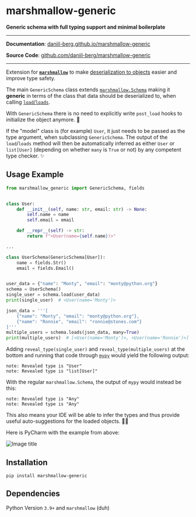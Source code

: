 # marshmallow-generic

**Generic schema with full typing support and minimal boilerplate**

---

**Documentation**: <a href="http://daniil-berg.github.io/marshmallow-generic" target="_blank"> daniil-berg.github.io/marshmallow-generic </a>

**Source Code**: <a href="https://github.com/daniil-berg/marshmallow-generic" target="_blank"> github.com/daniil-berg/marshmallow-generic </a>

---

Extension for <a href="https://github.com/marshmallow-code/marshmallow" target="_blank">**`marshmallow`**</a> to make <a href="https://marshmallow.readthedocs.io/en/stable/quickstart.html#deserializing-to-objects" target="_blank">deserialization to objects</a> easier and improve type safety.

The main `GenericSchema` class extends <a href="https://marshmallow.readthedocs.io/en/stable/marshmallow.schema.html#marshmallow.schema.Schema" target="_blank">`marshmallow.Schema`</a> making it **generic** in terms of the class that data should be deserialized to, when calling <a href="https://marshmallow.readthedocs.io/en/stable/marshmallow.schema.html#marshmallow.schema.Schema.load" target="_blank">`load`/`loads`</a>.

With `GenericSchema` there is no need to explicitly write `post_load` hooks to initialize the object anymore. 🎉

If the "model" class is (for example) `User`, it just needs to be passed as the type argument, when subclassing `GenericSchema`. The output of the `load`/`loads` method will then be automatically inferred as either `User` or `list[User]` (depending on whether `many` is `True` or not) by any competent type checker. ✨

## Usage Example

```python
from marshmallow_generic import GenericSchema, fields


class User:
    def __init__(self, name: str, email: str) -> None:
        self.name = name
        self.email = email

    def __repr__(self) -> str:
        return f"<User(name={self.name})>"

...

class UserSchema(GenericSchema[User]):
    name = fields.Str()
    email = fields.Email()


user_data = {"name": "Monty", "email": "monty@python.org"}
schema = UserSchema()
single_user = schema.load(user_data)
print(single_user)  # <User(name='Monty')>

json_data = '''[
    {"name": "Monty", "email": "monty@python.org"},
    {"name": "Ronnie", "email": "ronnie@stones.com"}
]'''
multiple_users = schema.loads(json_data, many=True)
print(multiple_users)  # [<User(name='Monty')>, <User(name='Ronnie')>]
```

Adding `reveal_type(single_user)` and `reveal_type(multiple_users)` at the bottom and running that code through <a href="https://mypy.readthedocs.io/en/stable/" target="_blank">`mypy`</a> would yield the following output:

```
note: Revealed type is "User"
note: Revealed type is "list[User]"
```

With the regular `marshmallow.Schema`, the output of `mypy` would instead be this:

```
note: Revealed type is "Any"
note: Revealed type is "Any"
```

This also means your IDE will be able to infer the types and thus provide useful auto-suggestions for the loaded objects. 👨‍💻

Here is PyCharm with the example from above:

![Image title](http://daniil-berg.github.io/marshmallow-generic/img/ide_suggestion_user.png)

## Installation

`pip install marshmallow-generic`

## Dependencies

Python Version `3.9+` and `marshmallow` (duh)
